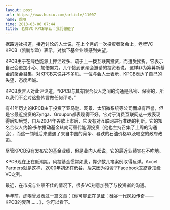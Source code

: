 ```yaml
---
layout: post
url: https://www.huxiu.com/article/11007
name: 虎嗅
time: 2013-03-06 07:44
title: 老牌VC KPCB承认：我们做砸了
---
```

据路透社报道，接近讨论的人士说，在上个月的一次投资者聚会上，老牌VC KPCB（凯鹏华盈）表示，对旗下基金业绩感到失望。

KPCB由于在绿色能源上押注过多、疏于上一拨互联网投资，而遭受挫折。它表示自己会更加小心、加倍努力。几个接到该聚会邀请的投资者说，这样非为筹募新基金的聚会召集，对KPCB来说并不多见。一位与会人士表示，KPCB表达了自己的失望，态度坦诚。

KPCB发言人对此评论道，“KPCB与其有限合伙人之间的沟通是私密、保密的，所以我们不会对这些传言做任何评论。”

有41年历史的KPCB由于投资了亚马逊、网景、太阳微系统等公司而卓有声誉，但是它最近投资的Zynga、Groupon都表现得不好。它对于消费互联网这一拨表现得后知后觉，自从2004年谷歌上市后，它没有对互联网进行准确的判断。它的知名合伙人约翰·多尔推动基金转向可替代能源投资（他也主持召集了上周的沟通会），而这一领域后来遭遇了来自中国的竞争、暴跌的石油价格以及唱空的政府政策。

尽管KPCB没有发布它的基金业绩，但是业内人都说，它的最近业绩实在不咋地。

KPCB现在正在低潮期。风投基金惯常如此，靠少数几笔案例取得反弹。Accel Partners就是这样，2000年初还在低谷，后来因为投资了Facebook又跻身顶级VC之列。

最近，在市况与业绩不佳的情况下，很多VC刻意加强了与投资者的沟通。

半年前，虎嗅曾发表过一篇文章：《你可能正在见证：硅谷一代风投传奇——KPCB的衰落…… 》，你可以看下。

